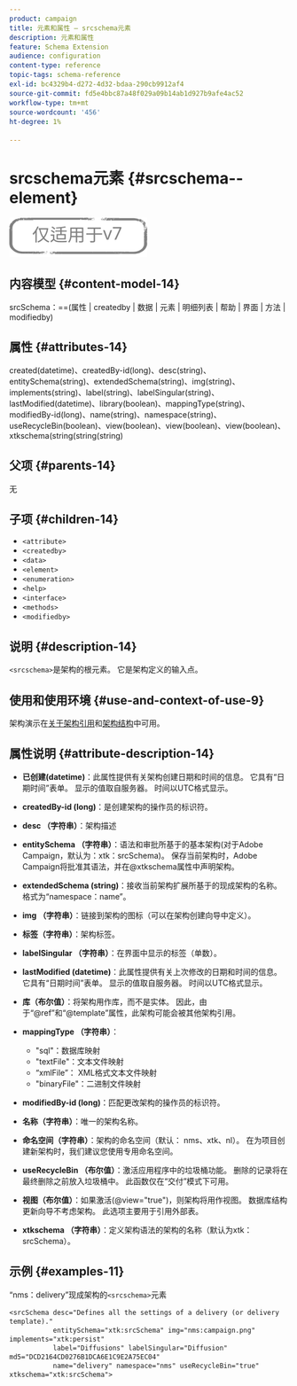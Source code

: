 ```yaml
---
product: campaign
title: 元素和属性 — srcschema元素
description: 元素和属性
feature: Schema Extension
audience: configuration
content-type: reference
topic-tags: schema-reference
exl-id: bc4329b4-d272-4d32-bdaa-290cb9912af4
source-git-commit: fd5e4bbc87a48f029a09b14ab1d927b9afe4ac52
workflow-type: tm+mt
source-wordcount: '456'
ht-degree: 1%

---
```


# srcschema元素 {#srcschema--element}

![](../../../assets/v7-only.svg)

## 内容模型 {#content-model-14}

srcSchema：==(属性 | createdby | 数据 | 元素 | 明细列表 | 帮助 | 界面 | 方法 | modifiedby)

## 属性 {#attributes-14}

created(datetime)、createdBy-id(long)、desc(string)、entitySchema(string)、extendedSchema(string)、img(string)、implements(string)、label(string)、labelSingular(string)、lastModified(datetime)、library(boolean)、mappingType(string)、modifiedBy-id(long)、name(string)、namespace(string)、useRecycleBin(boolean)、view(boolean)、view(boolean)、view(boolean)、xtkschema(string(string(string)

## 父项 {#parents-14}

无

## 子项 {#children-14}

* `<attribute>`
* `<createdby>`
* `<data>`
* `<element>`
* `<enumeration>`
* `<help>`
* `<interface>`
* `<methods>`
* `<modifiedby>`

## 说明 {#description-14}

`<srcschema>`是架构的根元素。 它是架构定义的输入点。

## 使用和使用环境 {#use-and-context-of-use-9}

架构演示在[关于架构引用](../../../configuration/using/about-schema-reference.md)和[架构结构](../../../configuration/using/schema-structure.md)中可用。

## 属性说明 {#attribute-description-14}

* **已创建(datetime)**：此属性提供有关架构创建日期和时间的信息。 它具有“日期时间”表单。 显示的值取自服务器。 时间以UTC格式显示。
* **createdBy-id (long)**：是创建架构的操作员的标识符。
* **desc （字符串）**：架构描述
* **entitySchema （字符串）**：语法和审批所基于的基本架构(对于Adobe Campaign，默认为：xtk：srcSchema)。 保存当前架构时，Adobe Campaign将批准其语法，并在@xtkschema属性中声明架构。
* **extendedSchema (string)**：接收当前架构扩展所基于的现成架构的名称。 格式为“namespace：name”。
* **img （字符串）**：链接到架构的图标（可以在架构创建向导中定义）。
* **标签（字符串）**：架构标签。
* **labelSingular （字符串）**：在界面中显示的标签（单数）。
* **lastModified (datetime)**：此属性提供有关上次修改的日期和时间的信息。 它具有“日期时间”表单。 显示的值取自服务器。 时间以UTC格式显示。
* **库（布尔值）**：将架构用作库，而不是实体。 因此，由于“@ref”和“@template”属性，此架构可能会被其他架构引用。
* **mappingType （字符串）**：

   * &quot;sql&quot;：数据库映射
   * &quot;textFile&quot;：文本文件映射
   * “xmlFile”： XML格式文本文件映射
   * &quot;binaryFile&quot;：二进制文件映射

* **modifiedBy-id (long)**：匹配更改架构的操作员的标识符。
* **名称（字符串）**：唯一的架构名称。
* **命名空间（字符串）**：架构的命名空间（默认： nms、xtk、nl）。 在为项目创建新架构时，我们建议您使用专用命名空间。
* **useRecycleBin （布尔值）**：激活应用程序中的垃圾桶功能。 删除的记录将在最终删除之前放入垃圾桶中。 此函数仅在“交付”模式下可用。
* **视图（布尔值）**：如果激活(@view=&quot;true&quot;)，则架构将用作视图。 数据库结构更新向导不考虑架构。 此选项主要用于引用外部表。
* **xtkschema （字符串）**：定义架构语法的架构的名称（默认为xtk：srcSchema）。

## 示例 {#examples-11}

“nms：delivery”现成架构的`<srcschema>`元素

```
<srcSchema desc="Defines all the settings of a delivery (or delivery template)."  
           entitySchema="xtk:srcSchema" img="nms:campaign.png" implements="xtk:persist" 
           label="Diffusions" labelSingular="Diffusion" md5="DCD2164CD0276B1DCA6E1C9E2A75EC04"
           name="delivery" namespace="nms" useRecycleBin="true" xtkschema="xtk:srcSchema">
```
